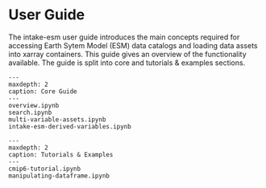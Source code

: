 # User Guide

The intake-esm user guide introduces the main concepts required for accessing Earth Sytem Model (ESM) data catalogs and loading data assets into xarray containers. This guide gives an overview of the functionality available. The guide is split into core and tutorials & examples sections.

```{toctree}
---
maxdepth: 2
caption: Core Guide
---
overview.ipynb
search.ipynb
multi-variable-assets.ipynb
intake-esm-derived-variables.ipynb
```

```{toctree}
---
maxdepth: 2
caption: Tutorials & Examples
---
cmip6-tutorial.ipynb
manipulating-dataframe.ipynb
```

